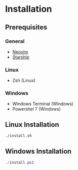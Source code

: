 # Installation

## Prerequisites
### General
- [Neovim](neovim.io)
- [Starship](starship.io)

### Linux
- Zsh (Linux)

### Windows
- Windows Terminal (Windows)
- Powershel 7 (Windows)

## Linux Installation
```bash
./install.sh
```

## Windows Installation
```powershell
./install.ps1
```

